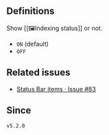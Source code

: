 ## Definitions

Show [[🖼️Indexing status]] or not.

- `ON` (default)
- `OFF`

## Related issues

- [Status Bar items · Issue \#83](https://github.com/tadashi-aikawa/obsidian-various-complements-plugin/issues/83)

## Since

`v5.2.0`
